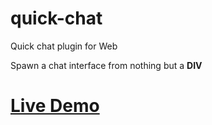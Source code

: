 # quick-chat
Quick chat plugin for Web

Spawn a chat interface from nothing but a **DIV**

[<h1>Live Demo</h1>](https://madhairsilence.github.io/quick-chat/)
